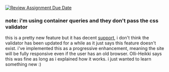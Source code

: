 [![Review Assignment Due Date](https://classroom.github.com/assets/deadline-readme-button-22041afd0340ce965d47ae6ef1cefeee28c7c493a6346c4f15d667ab976d596c.svg)](https://classroom.github.com/a/yc0nwklt)

### note: i'm using container queries and they don't pass the css validator

this is a pretty new feature but it has decent [support](https://caniuse.com/css-container-queries), i don't think the validator has been updated for a while as it just says this feature doesn't exist. i've implemented this as a progressive enhancement, meaning the site will be fully responsive even if the user has an old browser. Olli-Heikki says this was fine as long as i explained how it works. i just wanted to learn something new :)
